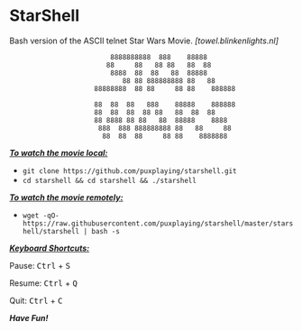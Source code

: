 # StarShell

Bash version of the ASCII telnet Star Wars Movie. *[towel.blinkenlights.nl]*

```
                         8888888888  888    88888                       
                        88     88   88 88   88  88                      
                         8888  88  88   88  88888                       
                            88 88 888888888 88   88                     
                     88888888  88 88     88 88    888888                

                     88  88  88   888    88888    888888                
                     88  88  88  88 88   88  88  88                     
                     88 8888 88 88   88  88888    8888                  
                      888  888 888888888 88   88     88                 
                       88  88  88     88 88    8888888                  
```

***<u>To watch the movie local:</u>***

- ```git clone https://github.com/puxplaying/starshell.git```
- ```cd starshell && cd starshell && ./starshell```

***<u>To watch the movie remotely:</u>***

- ```wget -qO- https://raw.githubusercontent.com/puxplaying/starshell/master/starshell/starshell | bash -s```

***<u>Keyboard Shortcuts:</u>***

Pause: <kbd>Ctrl</kbd> + <kbd>S</kbd>

Resume: <kbd>Ctrl</kbd> + <kbd>Q</kbd>

Quit: <kbd>Ctrl</kbd> + <kbd>C</kbd>

***Have Fun!***
